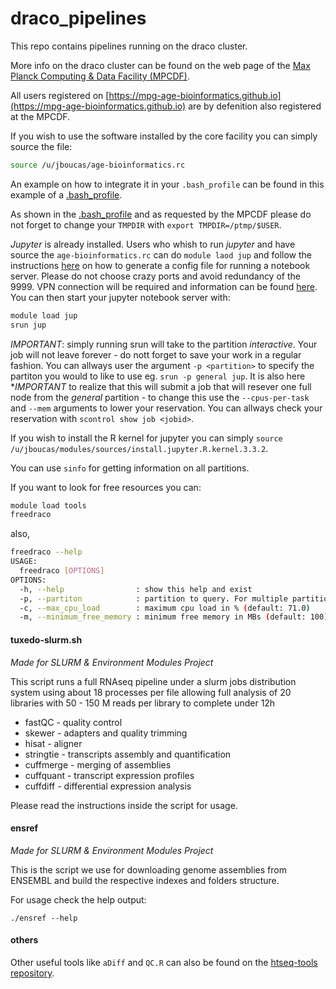 # draco_pipelines

This repo contains pipelines running on the draco cluster.

More info on the draco cluster can be found on the web page of the [Max Planck Computing & Data Facility (MPCDF)](http://www.mpcdf.mpg.de/services/computing).

All users registered on [https://mpg-age-bioinformatics.github.io](https://mpg-age-bioinformatics.github.io) are by defenition also registered at the MPCDF.

If you wish to use the software installed by the core facility you can simply source the file:

```bash
source /u/jboucas/age-bioinformatics.rc
```

An example on how to integrate it in your `.bash_profile` can be found in this example of a [.bash_profile](software/bash_profile).

As shown in the [.bash_profile](software/bash_profile) and as requested by the MPCDF please do not forget to change your `TMPDIR` with `export TMPDIR=/ptmp/$USER`.

*Jupyter* is already installed. Users who whish to run *jupyter* and have source the `age-bioinformatics.rc` can do `module laod jup` and follow the instructions [here](http://jupyter-notebook.readthedocs.io/en/latest/public_server.html)  on how to generate a config file for running a notebook server. Please do not choose crazy ports and avoid redundancy of the 9999. VPN connection will be required and information can be found [here](https://www.mpcdf.mpg.de/services/network/vpn). You can then start your jupyter notebook server with:

```bash
module load jup
srun jup
```
*IMPORTANT*: simply running srun will take to the partition *interactive*. Your job will not leave forever - do nott forget to save your work in a regular fashion. You can allways user the argument `-p <partition>` to specify the partiton you would to like to use eg. `srun -p general jup`. It is also here **IMPORTANT* to realize that this will submit a job that will resever one full node from the *general*  partition - to change this use the `--cpus-per-task` and `--mem` arguments to lower your reservation. You can allways check your reservation with `scontrol show job <jobid>`.

If you wish to install the R kernel for jupyter you can simply `source /u/jboucas/modules/sources/install.jupyter.R.kernel.3.3.2`.

You can use `sinfo` for getting information on all partitions.

If you want to look for free resources you can:

```bash
module load tools
freedraco
```
also,

```bash
freedraco --help
USAGE:
  freedraco [OPTIONS]
OPTIONS:
  -h, --help                : show this help and exist
  -p, --partiton            : partition to query. For multiple partitions use eg. '(general|viz)'.
  -c, --max_cpu_load        : maximum cpu load in % (default: 71.0)
  -m, --minimum_free_memory : minimum free memory in MBs (default: 100)
```

#### tuxedo-slurm.sh

*Made for SLURM & Environment Modules Project*

This script runs a full RNAseq pipeline under a slurm jobs distribution system 
using about 18 processes per file allowing full analysis of 20 libraries with 
50 - 150 M reads per library to complete under 12h 

* fastQC - quality control 
* skewer - adapters and quality trimming 
* hisat - aligner 
* stringtie - transcripts assembly and quantification 
* cuffmerge - merging of assemblies 
* cuffquant - transcript expression profiles 
* cuffdiff - differential expression analysis 

Please read the instructions inside the script for usage.

#### ensref

*Made for SLURM & Environment Modules Project*

This is the script we use for downloading genome assemblies from ENSEMBL and 
build the respective indexes and folders structure. 
 
For usage check the help output: 
```
./ensref --help
```

#### others

Other useful tools like `aDiff` and `QC.R` can also be found on the [htseq-tools repository](https://github.com/mpg-age-bioinformatics/htseq-tools).


